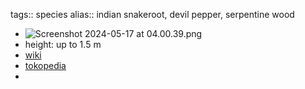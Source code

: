 tags:: species
alias:: indian snakeroot, devil pepper, serpentine wood

- ![Screenshot 2024-05-17 at 04.00.39.png](https://peach-geographical-bat-397.mypinata.cloud/ipfs/QmeYqXyDmSWBZMNqz1NAvukeitEU57nkNFPTFYXiECpmfN)
- height: up to 1.5 m
- [wiki](https://en.wikipedia.org/wiki/Rauvolfia_serpentina)
- [tokopedia](https://www.tokopedia.com/bxshop11/bx-shop-bibit-buah-kopi-kopian-20-biji-rauvolfia-serpentina-akar?extParam=ivf%3Dfalse%26src%3Dsearch&refined=true)
-